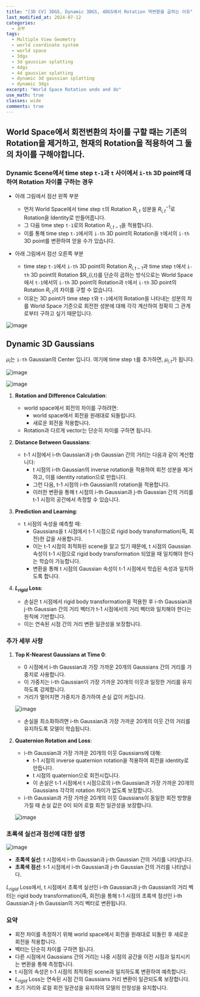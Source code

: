 ```yaml
---
title: "[3D CV] 3DGS, Dynamic 3DGS, 4DGS에서 Rotation 역변환을 곱하는 이유"
last_modified_at: 2024-07-12
categories:
  - 공부
tags:
  - Multiple View Geometry
  - world coordinate system
  - world space
  - 3dgs
  - 3d gaussian splatting
  - 4dgs
  - 4d gaussian splatting
  - dynamic 3d gaussian splatting
  - dynamic 3dgs
excerpt: "World Space Rotation undo and do"
use_math: true
classes: wide
comments: true
---
```


## World Space에서 회전변환의 차이를 구할 때는 기존의 Rotation을 제거하고, 현재의 Rotation을 적용하여 그 둘의 차이를 구해야합니다.

### Dynamic Scene에서 time step `t-1`과 `t` 사이에서 `i-th` 3D point에 대하여 Rotation 차이를 구하는 경우

- 아래 그림에서 점선 왼쪽 부분
  - 먼저 World Space에서 time step `t`의 Rotation $R_{i,t}$ 성분을 $R_{i,t}^{-1}$로 Rotation을 Identity로 만들어줍니다.
  - 그 다음 time step `t-1`로의 Rotation $R_{i,t-1}$을 적용합니다.
  - 이를 통해 time step `t-1`에서의 `i-th` 3D point의 Rotation을 `t`에서의 `i-th` 3D point를 변환하여 얻을 수가 있습니다.

- 아래 그림에서 점선 오른쪽 부분
  - time step `t-1`에서 `i-th` 3D point의 Rotation $R_{i,t-1}$과 time step `t`에서 `i-th` 3D point의 Rotation $R_{i,t}를 단순히 곱하는 방식으로는 World Space에서 `t-1`에서의 `i-th` 3D point의 Rotation과 `t`에서 `i-th` 3D point의 Rotation $R_{i,t}$의 차이를 구할 수 없습니다.
  - 이유는 3D point가 time step `t`와 `t-1`에서의 Rotation을 나타내는 성분의 차를 World Space 기준으로 회전한 성분에 대해 각각 계산하여 정확히 그 관계로부터 구하고 싶기 때문입니다.

![image](https://github.com/user-attachments/assets/31fd94c1-461e-4de5-bf34-d613ef1ccac0)

## Dynamic 3D Gaussians

$\mu_i$는 `i-th` Gaussian의 Center 입니다. 여기에 time step `t`를 추가하면, $\mu_{i,t}$가 됩니다.

![image](https://github.com/user-attachments/assets/803557f0-8e88-41ad-938c-69e0f1db07bb)

![image](https://github.com/user-attachments/assets/14ff85de-9348-43c8-8990-3f80cc5df67e)

1. **Rotation and Difference Calculation**:
   - world space에서 회전의 차이를 구하려면:
     - world space에서 회전을 원래대로 되돌립니다.
     - 새로운 회전을 적용합니다.
   - Rotation과 다르게 vector는 단순히 차이를 구하면 됩니다.

2. **Distance Between Gaussians**:
   - t-1 시점에서 i-th Gaussian과 j-th Gaussian 간의 거리는 다음과 같이 계산합니다:
     - t 시점의 i-th Gaussian의 inverse rotation을 적용하여 회전 성분을 제거하고, 이를 identity rotation으로 만듭니다.
     - 그런 다음, t-1 시점의 i-th Gaussian의 rotation을 적용합니다.
     - 이러한 변환을 통해 t 시점의 i-th Gaussian과 j-th Gaussian 간의 거리를 t-1 시점의 공간에서 측정할 수 있습니다.

3. **Prediction and Learning**:
   - t 시점의 속성을 예측할 때:
     - Gaussians을 t 시점에서 t-1 시점으로 rigid body transformation(즉, 회전)한 값을 사용합니다.
     - 이는 t-1 시점의 최적화된 scene을 알고 있기 때문에, t 시점의 Gaussian 속성이 t-1 시점으로 rigid body transformation 되었을 때 일치해야 한다는 학습이 가능합니다.
     - 변환을 통해 t 시점의 Gaussian 속성이 t-1 시점에서 학습된 속성과 일치하도록 합니다.

4. **$L_{rigid}$ Loss**:
   - 손실은 t 시점에서 rigid body transformation을 적용한 후 i-th Gaussian과 j-th Gaussian 간의 거리 벡터가 t-1 시점에서의 거리 벡터와 일치해야 한다는 원칙에 기반합니다.
   - 이는 연속된 시점 간의 거리 변환 일관성을 보장합니다.

### 추가 세부 사항

1. **Top K-Nearest Gaussians at Time 0**:
   - 0 시점에서 i-th Gaussian과 가장 가까운 20개의 Gaussians 간의 거리를 가중치로 사용합니다.
   - 이 가중치는 i-th Gaussian이 가장 가까운 20개의 이웃과 일정한 거리를 유지하도록 강제합니다.
   - 거리가 멀어지면 가중치가 증가하여 손실 값이 커집니다.

    ![image](https://github.com/user-attachments/assets/8ae89b02-219a-4ac3-be17-59472c99dd23)

   - 손실을 최소화하려면 i-th Gaussian과 가장 가까운 20개의 이웃 간의 거리를 유지하도록 모델이 학습됩니다.

1. **Quaternion Rotation and Loss**:
   - i-th Gaussian과 가장 가까운 20개의 이웃 Gaussians에 대해:
     - t-1 시점의 inverse quaternion rotation을 적용하여 회전을 identity로 만듭니다.
     - t 시점의 quaternion으로 회전시킵니다.
     - 이 손실은 t-1 시점에서 t 시점으로의 i-th Gaussian과 가장 가까운 20개의 Gaussians 각각의 rotation 차이가 없도록 보장합니다.
   - i-th Gaussian과 가장 가까운 20개의 이웃 Gaussians이 동일한 회전 방향을 가질 때 손실 값은 0이 되어 로컬 회전 일관성을 보장합니다.

    ![image](https://github.com/user-attachments/assets/48479f55-acff-46f8-ba4f-d2413184a95e)
     

### 초록색 실선과 점선에 대한 설명

![image](https://github.com/user-attachments/assets/688babb6-d762-4150-bce9-454385df2fe6)

- **초록색 실선**: t 시점에서 i-th Gaussian과 j-th Gaussian 간의 거리를 나타냅니다.
- **초록색 점선**: t-1 시점에서 i-th Gaussian과 j-th Gaussian 간의 거리를 나타냅니다.

$L_{rigid}$ Loss에서, t 시점에서 초록색 실선인 i-th Gaussian과 j-th Gaussian의 거리 벡터는 rigid body transformation(즉, 회전)을 통해 t-1 시점의 초록색 점선인 i-th Gaussian과 j-th Gaussian의 거리 벡터로 변환됩니다.

### 요약

- 회전 차이를 측정하기 위해 world space에서 회전을 원래대로 되돌린 후 새로운 회전을 적용합니다.
- 벡터는 단순히 차이를 구하면 됩니다.
- 다른 시점에서 Gaussians 간의 거리는 나중 시점의 공간을 이전 시점과 일치시키는 변환을 통해 측정합니다.
- t 시점의 속성은 t-1 시점의 최적화된 scene과 일치하도록 변환하여 예측합니다.
- $L_{rigid}$ Loss는 연속된 시점 간의 Gaussians 거리 변환이 일관되도록 보장합니다.
- 초기 거리와 로컬 회전 일관성을 유지하여 모델의 안정성을 유지합니다.








